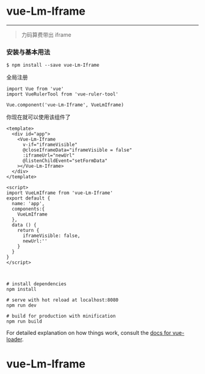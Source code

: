 
# vue-Lm-Iframe
---
>力码算费带出 iframe 




### 安装与基本用法
```
$ npm install --save vue-Lm-Iframe
```
全局注册
```
import Vue from 'vue'
import VueRulerTool from 'vue-ruler-tool'

Vue.component('vue-Lm-Iframe', VueLmIframe)
```
你现在就可以使用该组件了
```
<template>
  <div id="app">
    <Vue-Lm-Iframe
      v-if="iframeVisible"
      @closeIframeData="iframeVisible = false"
      :iframeUrl="newUrl"
      @listenChildEvent="setFormData"
    ></Vue-Lm-Iframe>
  </div>
</template>

<script>
import VueLmIframe from 'vue-Lm-Iframe'
export default {
  name: 'app',
  components:{
    VueLmIframe
  },
  data () {
    return {
      iframeVisible: false,
      newUrl:''
    }
  }
}
</script>



# install dependencies
npm install

# serve with hot reload at localhost:8080
npm run dev

# build for production with minification
npm run build
```

For detailed explanation on how things work, consult the [docs for vue-loader](http://vuejs.github.io/vue-loader).
# vue-Lm-Iframe
